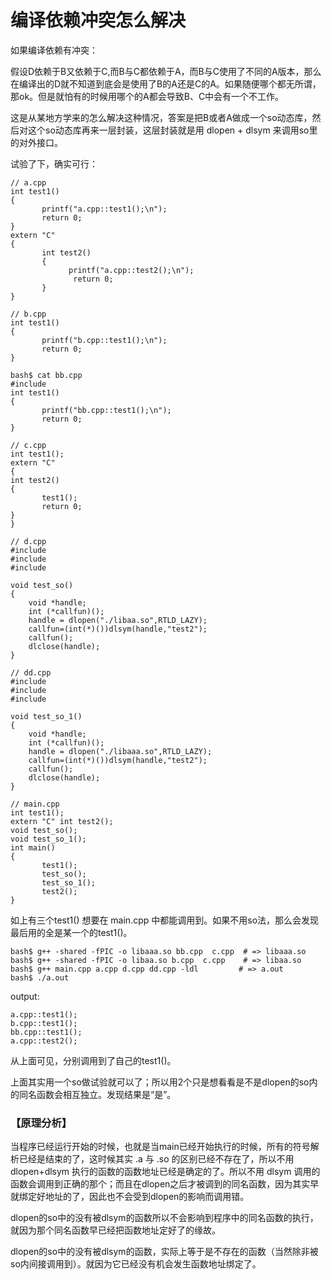 # 编译依赖冲突怎么解决

如果编译依赖有冲突：

假设D依赖于B又依赖于C,而B与C都依赖于A，而B与C使用了不同的A版本，那么在编译出的D就不知道到底会是使用了B的A还是C的A。如果随便哪个都无所谓，那ok。但是就怕有的时候用哪个的A都会导致B、C中会有一个不工作。

这是从某地方学来的怎么解决这种情况，答案是把B或者A做成一个so动态库，然后对这个so动态库再来一层封装，这层封装就是用 dlopen + dlsym 来调用so里的对外接口。

试验了下，确实可行：
```
// a.cpp 
int test1()
{
       printf("a.cpp::test1();\n");
       return 0;
}
extern "C"
{
       int test2()
       {
             printf("a.cpp::test2();\n");
              return 0;
       }
}
```

```
// b.cpp  
int test1()
{
       printf("b.cpp::test1();\n");
       return 0;
}

bash$ cat bb.cpp 
#include
int test1()
{
       printf("bb.cpp::test1();\n");
       return 0;
}
```

```
// c.cpp   
int test1();
extern "C"
{
int test2()
{
       test1();
       return 0;
}
}
```

```
// d.cpp 
#include
#include
#include

void test_so()
{
    void *handle;
    int (*callfun)();
    handle = dlopen("./libaa.so",RTLD_LAZY); 
    callfun=(int(*)())dlsym(handle,"test2");
    callfun();
    dlclose(handle);
}
```

```
// dd.cpp 
#include
#include
#include

void test_so_1()
{
    void *handle;
    int (*callfun)();
    handle = dlopen("./libaaa.so",RTLD_LAZY);
    callfun=(int(*)())dlsym(handle,"test2");
    callfun();
    dlclose(handle);
}
```

```
// main.cpp
int test1();
extern "C" int test2();
void test_so();
void test_so_1();
int main()
{
       test1();
       test_so();
       test_so_1();
       test2();
}
```

如上有三个test1() 想要在 main.cpp 中都能调用到。如果不用so法，那么会发现最后用的全是某一个的test1()。

```
bash$ g++ -shared -fPIC -o libaaa.so bb.cpp  c.cpp  # => libaaa.so
bash$ g++ -shared -fPIC -o libaa.so b.cpp  c.cpp    # => libaa.so
bash$ g++ main.cpp a.cpp d.cpp dd.cpp -ldl         # => a.out
bash$ ./a.out
```
output:
```
a.cpp::test1();
b.cpp::test1();
bb.cpp::test1();
a.cpp::test2();
```

从上面可见，分别调用到了自己的test1()。

上面其实用一个so做试验就可以了；所以用2个只是想看看是不是dlopen的so内的同名函数会相互独立。发现结果是“是”。

### 【原理分析】
当程序已经运行开始的时候，也就是当main已经开始执行的时候，所有的符号解析已经是结束的了，这时候其实 .a 与 .so 的区别已经不存在了，所以不用 dlopen+dlsym 执行的函数的函数地址已经是确定的了。所以不用 dlsym 调用的函数会调用到正确的那个；而且在dlopen之后才被调到的同名函数，因为其实早就绑定好地址的了，因此也不会受到dlopen的影响而调用错。

dlopen的so中的没有被dlsym的函数所以不会影响到程序中的同名函数的执行，就因为那个同名函数早已经把函数地址定好了的缘故。

dlopen的so中的没有被dlsym的函数，实际上等于是不存在的函数（当然除非被so内间接调用到）。就因为它已经没有机会发生函数地址绑定了。

